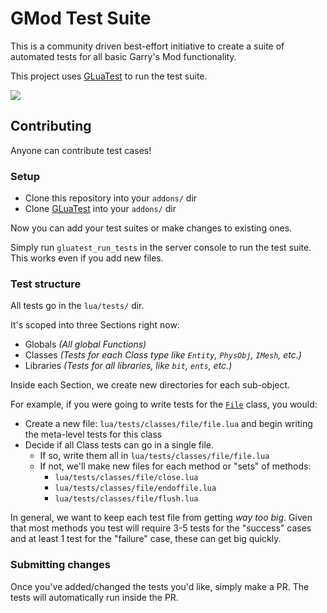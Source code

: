 # GMod Test Suite

This is a community driven best-effort initiative to create a suite of automated tests for all basic Garry's Mod functionality.

This project uses [GLuaTest](https://github.com/CFC-Servers/GLuaTest) to run the test suite.

<p align="left">
    <a href="https://github.com/CFC-Servers/gmod_tests/actions/workflows/run_tests.yml" alt="GLuaTest Status"><img src="https://img.shields.io/github/actions/workflow/status/CFC-Servers/gmod_tests/run_tests.yml?event=push&style=for-the-badge&label=GLuaTest" /></a>
</p>

## Contributing
Anyone can contribute test cases!

### Setup
- Clone this repository into your `addons/` dir
- Clone [GLuaTest](https://github.com/CFC-Servers/GLuaTest) into your `addons/` dir

Now you can add your test suites or make changes to existing ones.

Simply run `gluatest_run_tests` in the server console to run the test suite. This works even if you add new files.


### Test structure
All tests go in the `lua/tests/` dir.

It's scoped into three Sections right now:
- Globals _(All global Functions)_
- Classes _(Tests for each Class type like `Entity`, `PhysObj`, `IMesh`, etc.)_
- Libraries _(Tests for all libraries, like `bit`, `ents`, etc.)_

Inside each Section, we create new directories for each sub-object.

For example, if you were going to write tests for the [`File`](https://gmodwiki.com/file_class) class, you would:
- Create a new file: `lua/tests/classes/file/file.lua` and begin writing the meta-level tests for this class
- Decide if all Class tests can go in a single file.
  - If so, write them all in `lua/tests/classes/file/file.lua`
  - If not, we'll make new files for each method or "sets" of methods:
    - `lua/tests/classes/file/close.lua`
    - `lua/tests/classes/file/endoffile.lua`
    - `lua/tests/classes/file/flush.lua`

In general, we want to keep each test file from getting _way too big_. Given that most methods you test will require 3-5 tests for the "success" cases and at least 1 test for the "failure" case, these can get big quickly.


### Submitting changes
Once you've added/changed the tests you'd like, simply make a PR. The tests will automatically run inside the PR.
